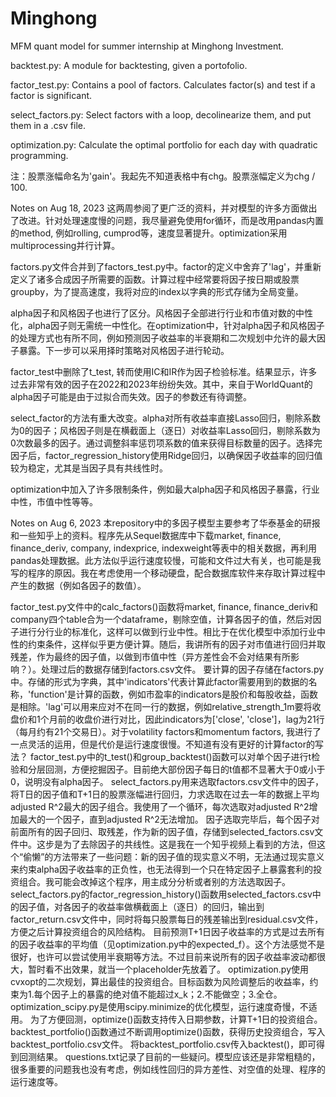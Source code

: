 # Minghong
MFM quant model for summer internship at Minghong Investment.

backtest.py: A module for backtesting, given a portofolio.

factor_test.py: Contains a pool of factors. Calculates factor(s) and test if a factor is significant.

select_factors.py: Select factors with a loop, decolinearize them, and put them in a .csv file.

optimization.py: Calculate the optimal portfolio for each day with quadratic programming.

注：股票涨幅命名为'gain'。我起先不知道表格中有chg。股票涨幅定义为chg / 100.

Notes on Aug 18, 2023
这两周参阅了更广泛的资料，并对模型的许多方面做出了改进。针对处理速度慢的问题，我尽量避免使用for循环，而是改用pandas内置的method, 例如rolling, cumprod等，速度显著提升。optimization采用multiprocessing并行计算。

factors.py文件合并到了factors_test.py中。factor的定义中舍弃了'lag'，并重新定义了诸多合成因子所需要的函数。计算过程中经常要将因子按日期或股票groupby，为了提高速度，我将对应的index以字典的形式存储为全局变量。

alpha因子和风格因子也进行了区分。风格因子全部进行行业和市值对数的中性化，alpha因子则无需统一中性化。在optimization中，针对alpha因子和风格因子的处理方式也有所不同，例如预测因子收益率的半衰期和二次规划中允许的最大因子暴露。下一步可以采用择时策略对风格因子进行轮动。

factor_test中删除了t_test, 转而使用IC和IR作为因子检验标准。结果显示，许多过去非常有效的因子在2022和2023年纷纷失效。其中，来自于WorldQuant的alpha因子可能是由于过拟合而失效。因子的参数还有待调整。

select_factor的方法有重大改变。alpha对所有收益率直接Lasso回归，剔除系数为0的因子；风格因子则是在横截面上（逐日）对收益率Lasso回归，剔除系数为0次数最多的因子。通过调整斜率惩罚项系数的值来获得目标数量的因子。选择完因子后，factor_regression_history使用Ridge回归，以确保因子收益率的回归值较为稳定，尤其是当因子具有共线性时。

optimization中加入了许多限制条件，例如最大alpha因子和风格因子暴露，行业中性，市值中性等等。

Notes on Aug 6, 2023
本repository中的多因子模型主要参考了华泰基金的研报和一些知乎上的资料。程序先从Sequel数据库中下载market, finance, finance_deriv, company, indexprice, indexweight等表中的相关数据，再利用pandas处理数据。此方法似乎运行速度较慢，可能和文件过大有关，也可能是我写的程序的原因。我在考虑使用一个移动硬盘，配合数据库软件来存取计算过程中产生的数据（例如各因子的数值）。

factor_test.py文件中的calc_factors()函数将market, finance, finance_deriv和company四个table合为一个dataframe，剔除空值，计算各因子的值，然后对因子进行分行业的标准化，这样可以做到行业中性。相比于在优化模型中添加行业中性的约束条件，这样似乎更方便计算。随后，我讲所有的因子对市值进行回归并取残差，作为最终的因子值，以做到市值中性（异方差性会不会对结果有所影响？）。处理过后的数据存储到factors.csv文件。
要计算的因子存储在factors.py中。存储的形式为字典，其中'indicators'代表计算此factor需要用到的数据的名称，'function'是计算的函数，例如市盈率的indicators是股价和每股收益，函数是相除。'lag'可以用来应对不在同一行的数据，例如relative_strength_1m要将收盘价和1个月前的收盘价进行对比，因此indicators为['close', 'close']，lag为21行（每月约有21个交易日）。对于volatility factors和momentum factors, 我进行了一点灵活的运用，但是代价是运行速度很慢。不知道有没有更好的计算factor的写法？
factor_test.py中的t_test()和group_backtest()函数可以对单个因子进行t检验和分层回测，方便挖掘因子。目前绝大部份因子每日的t值都不显著大于0或小于0，说明没有alpha因子。
select_factors.py用来选取factors.csv文件中的因子，将T日的因子值和T+1日的股票涨幅进行回归，力求选取在过去一年的数据上平均adjusted R^2最大的因子组合。我使用了一个循环，每次选取对adjusted R^2增加最大的一个因子，直到adjusted R^2无法增加。
因子选取完毕后，每个因子对前面所有的因子回归、取残差，作为新的因子值，存储到selected_factors.csv文件中。这步是为了去除因子的共线性。这是我在一个知乎视频上看到的方法，但这个“偷懒”的方法带来了一些问题：新的因子值的现实意义不明，无法通过现实意义来约束alpha因子收益率的正负性，也无法得到一个只在特定因子上暴露套利的投资组合。我可能会改掉这个程序，用主成分分析或者别的方法选取因子。
select_factors.py的factor_regression_history()函数用selected_factors.csv中的因子值，对各因子的收益率做横截面上（逐日）的回归，输出到factor_return.csv文件中，同时将每只股票每日的残差输出到residual.csv文件，方便之后计算投资组合的风险结构。
目前预测T+1日因子收益率的方式是过去所有的因子收益率的平均值（见optimization.py中的expected_f）。这个方法感觉不是很好，也许可以尝试使用半衰期等方法。不过目前来说所有的因子收益率波动都很大，暂时看不出效果，就当一个placeholder先放着了。
optimization.py使用cvxopt的二次规划，算出最佳的投资组合。目标函数为风险调整后的收益率，约束为1.每个因子上的暴露的绝对值不能超过x_k；2.不能做空；3.全仓。optimization_scipy.py是使用scipy.minimize的优化模型，运行速度奇慢，不适用。
为了方便回测，optimize()函数支持传入日期参数，计算T+1日的投资组合。backtest_portfolio()函数通过不断调用optimize()函数，获得历史投资组合，写入backtest_portfolio.csv文件。
将backtest_portfolio.csv传入backtest()，即可得到回测结果。
questions.txt记录了目前的一些疑问。模型应该还是非常粗糙的，很多重要的问题我也没有考虑，例如线性回归的异方差性、对空值的处理、程序的运行速度等。
